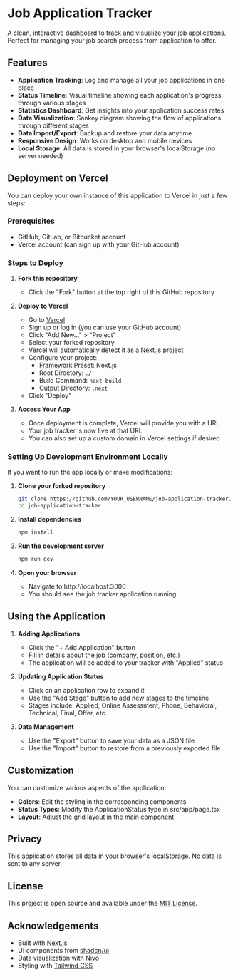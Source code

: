 # Job Application Tracker

A clean, interactive dashboard to track and visualize your job applications. Perfect for managing your job search process from application to offer.


## Features

- **Application Tracking**: Log and manage all your job applications in one place
- **Status Timeline**: Visual timeline showing each application's progress through various stages
- **Statistics Dashboard**: Get insights into your application success rates
- **Data Visualization**: Sankey diagram showing the flow of applications through different stages
- **Data Import/Export**: Backup and restore your data anytime
- **Responsive Design**: Works on desktop and mobile devices
- **Local Storage**: All data is stored in your browser's localStorage (no server needed)

## Deployment on Vercel

You can deploy your own instance of this application to Vercel in just a few steps:

### Prerequisites

- GitHub, GitLab, or Bitbucket account
- Vercel account (can sign up with your GitHub account)

### Steps to Deploy

1. **Fork this repository**
   - Click the "Fork" button at the top right of this GitHub repository

2. **Deploy to Vercel**
   - Go to [Vercel](https://vercel.com/)
   - Sign up or log in (you can use your GitHub account)
   - Click "Add New..." > "Project"
   - Select your forked repository
   - Vercel will automatically detect it as a Next.js project
   - Configure your project:
     - Framework Preset: Next.js
     - Root Directory: `./`
     - Build Command: `next build`
     - Output Directory: `.next`
   - Click "Deploy"

3. **Access Your App**
   - Once deployment is complete, Vercel will provide you with a URL
   - Your job tracker is now live at that URL
   - You can also set up a custom domain in Vercel settings if desired

### Setting Up Development Environment Locally

If you want to run the app locally or make modifications:

1. **Clone your forked repository**
   ```bash
   git clone https://github.com/YOUR_USERNAME/job-application-tracker.git
   cd job-application-tracker
   ```

2. **Install dependencies**
   ```bash
   npm install
   ```

3. **Run the development server**
   ```bash
   npm run dev
   ```

4. **Open your browser**
   - Navigate to http://localhost:3000
   - You should see the job tracker application running

## Using the Application

1. **Adding Applications**
   - Click the "+ Add Application" button
   - Fill in details about the job (company, position, etc.)
   - The application will be added to your tracker with "Applied" status

2. **Updating Application Status**
   - Click on an application row to expand it
   - Use the "Add Stage" button to add new stages to the timeline
   - Stages include: Applied, Online Assessment, Phone, Behavioral, Technical, Final, Offer, etc.

3. **Data Management**
   - Use the "Export" button to save your data as a JSON file
   - Use the "Import" button to restore from a previously exported file

## Customization

You can customize various aspects of the application:

- **Colors**: Edit the styling in the corresponding components
- **Status Types**: Modify the ApplicationStatus type in src/app/page.tsx
- **Layout**: Adjust the grid layout in the main component

## Privacy

This application stores all data in your browser's localStorage. No data is sent to any server.

## License

This project is open source and available under the [MIT License](LICENSE).

## Acknowledgements

- Built with [Next.js](https://nextjs.org/)
- UI components from [shadcn/ui](https://ui.shadcn.com/)
- Data visualization with [Nivo](https://nivo.rocks/)
- Styling with [Tailwind CSS](https://tailwindcss.com/)
